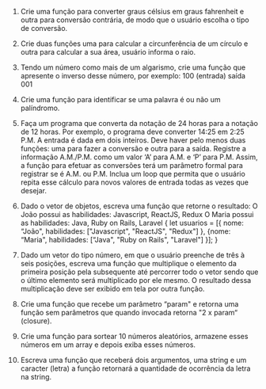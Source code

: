 01. Crie uma função para converter graus célsius em graus fahrenheit e outra para
conversão contrária, de modo que o usuário escolha o tipo de conversão.

02. Crie duas funções uma para calcular a circunferência de um círculo e outra
para calcular a sua área, usuário informa o raio.

03. Tendo um número como mais de um algarismo, crie uma função que
apresente o inverso desse número, por exemplo: 100 (entrada) saída 001

04. Crie uma função para identificar se uma palavra é ou não um palíndromo.

05. Faça um programa que converta da notação de 24 horas para a notação de 12 horas.
Por exemplo, o programa deve converter 14:25 em 2:25 P.M. A entrada é dada em dois
inteiros. Deve haver pelo menos duas funções: uma para fazer a conversão e outra para
a saída. Registre a informação A.M./P.M. como um valor ‘A’ para A.M. e ‘P’ para P.M.
Assim, a função para efetuar as conversões terá um parâmetro formal para registrar se
é A.M. ou P.M. Inclua um loop que permita que o usuário repita esse cálculo para
novos valores de entrada todas as vezes que desejar.

06. Dado o vetor de objetos, escreva uma função que retorne o resultado:
O João possui as habilidades: Javascript, ReactJS, Redux
O Maria possui as habilidades: Java, Ruby on Rails, Laravel
{
let usuarios = [{
nome: “João",
habilidades: ["Javascript", "ReactJS", "Redux"]
},
{nome: “Maria",
habilidades: [“Java", "Ruby on Rails", "Laravel"]
}];
}

07. Dado um vetor do tipo número, em que o usuário preenche de três à seis
posições, escreva uma função que multiplique o elemento da primeira posição
pela subsequente até percorrer todo o vetor sendo que o último elemento será
multiplicado por ele mesmo. O resultado dessa multiplicação deve ser exibido
em tela por outra função.

08. Crie uma função que recebe um parâmetro “param" e retorna uma função sem
parâmetros que quando invocada retorna "2 x param“ (closure).

09. Crie uma função para sortear 10 números aleatórios, armazene esses números
em um array e depois exiba esses números.

10. Escreva uma função que receberá dois argumentos, uma string e um caracter
(letra) a função retornará a quantidade de ocorrência da letra na string.